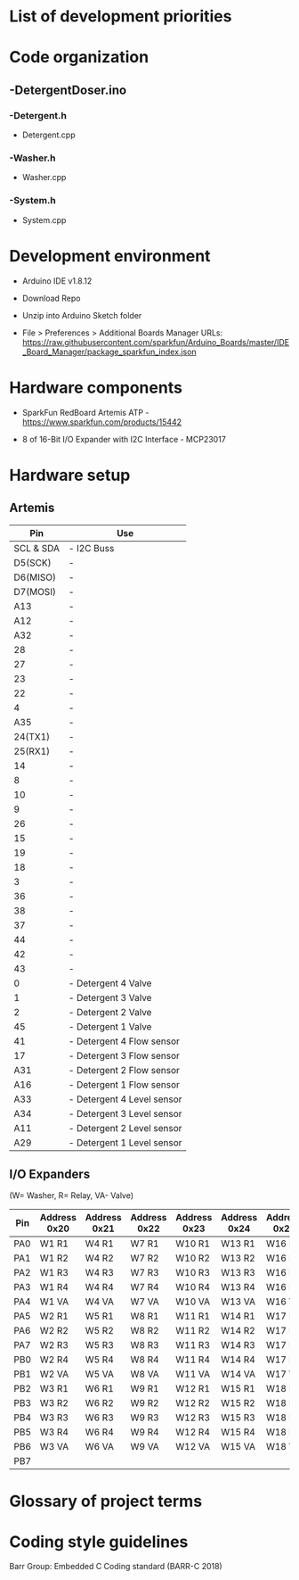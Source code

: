 

# List of development priorities

# Code organization

## -DetergentDoser.ino

### -Detergent.h

* Detergent.cpp

### -Washer.h

* Washer.cpp

### -System.h

* System.cpp


# Development environment

  * Arduino IDE v1.8.12

  * Download Repo

  * Unzip into Arduino Sketch folder

  * File > Preferences > Additional Boards Manager URLs:
	https://raw.githubusercontent.com/sparkfun/Arduino_Boards/master/IDE_Board_Manager/package_sparkfun_index.json

# Hardware components

  * SparkFun RedBoard Artemis ATP - https://www.sparkfun.com/products/15442

  * 8 of 16-Bit I/O Expander with I2C Interface - MCP23017


# Hardware setup

## Artemis
Pin|Use
---------|----------
SCL & SDA|- I2C Buss
D5(SCK)|-
D6(MISO)|-
D7(MOSI)|-
A13|-
A12|-
A32|-
28|-
27|-
23|-
22|-
4|-
A35|-
24(TX1)|-
25(RX1)|-
14|-
8|-
10|-
9|-
26|-
15|-
19|-
18|-
3|-
36|-
38|-
37|-
44|-
42|-
43|-
0|- Detergent 4 Valve
1|- Detergent 3 Valve
2|- Detergent 2 Valve
45|- Detergent 1 Valve
41|- Detergent 4 Flow sensor
17|- Detergent 3 Flow sensor
A31|- Detergent 2 Flow sensor
A16|- Detergent 1 Flow sensor
A33|- Detergent 4 Level sensor
A34|- Detergent 3 Level sensor
A11|- Detergent 2 Level sensor
A29|- Detergent 1 Level sensor

## I/O Expanders
(W= Washer, R= Relay, VA- Valve)

Pin|Address 0x20|Address 0x21|Address 0x22|Address 0x23|Address 0x24|Address 0x25|Address 0x26|Address 0x27
---------|----------|----------|----------|----------|----------|----------|----------|----------
PA0|W1 R1|W4 R1|W7 R1|W10 R1|W13 R1|W16 R1|W19 R1|W22 R1
PA1|W1 R2|W4 R2|W7 R2|W10 R2|W13 R2|W16 R2|W19 R2|W22 R2
PA2|W1 R3|W4 R3|W7 R3|W10 R3|W13 R3|W16 R3|W19 R3|W22 R3
PA3|W1 R4|W4 R4|W7 R4|W10 R4|W13 R4|W16 R4|W19 R4|W22 R4
PA4|W1 VA|W4 VA|W7 VA|W10 VA|W13 VA|W16 VA|W19 VA|W22 VA
PA5|W2 R1|W5 R1|W8 R1|W11 R1|W14 R1|W17 R1|W20 R1|W23 R1
PA6|W2 R2|W5 R2|W8 R2|W11 R2|W14 R2|W17 R2|W20 R2|W23 R2
PA7|W2 R3|W5 R3|W8 R3|W11 R3|W14 R3|W17 R3|W20 R3|W23 R3
PB0|W2 R4|W5 R4|W8 R4|W11 R4|W14 R4|W17 R4|W20 R4|W23 R4
PB1|W2 VA|W5 VA|W8 VA|W11 VA|W14 VA|W17 VA|W20 VA|W23 VA
PB2|W3 R1|W6 R1|W9 R1|W12 R1|W15 R1|W18 R1|W21 R1|W24 R1
PB3|W3 R2|W6 R2|W9 R2|W12 R2|W15 R2|W18 R2|W21 R2|W24 R2
PB4|W3 R3|W6 R3|W9 R3|W12 R3|W15 R3|W18 R3|W21 R3|W24 R3
PB5|W3 R4|W6 R4|W9 R4|W12 R4|W15 R4|W18 R4|W21 R4|W24 R4
PB6|W3 VA|W6 VA|W9 VA|W12 VA|W15 VA|W18 VA|W21 VA|W24 VA
PB7|

# Glossary of project terms

# Coding style guidelines

Barr Group: Embedded C Coding standard (BARR-C 2018)

[comment]: # (#Tools to be used for source control, builds, integration, testing, and deployment)

[comment]: # (# High-level organization: projects, components, file locations, and naming conventions)
